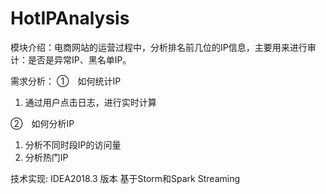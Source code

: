 # HotIPAnalysis

模块介绍：电商网站的运营过程中，分析排名前几位的IP信息，主要用来进行审计：是否是异常IP、黑名单IP。

需求分析：
①　如何统计IP
1)	通过用户点击日志，进行实时计算

②　如何分析IP
1)	分析不同时段IP的访问量
2)	分析热门IP

技术实现: IDEA2018.3 版本
基于Storm和Spark Streaming



